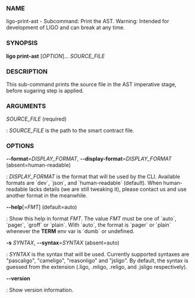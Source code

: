 ### NAME

ligo-print-ast - Subcommand: Print the AST. Warning: Intended for
development of LIGO and can break at any time.

### SYNOPSIS

**ligo print-ast** \[*OPTION*\]\... *SOURCE_FILE*

### DESCRIPTION

This sub-command prints the source file in the AST imperative stage,
before sugaring step is applied.

### ARGUMENTS

*SOURCE_FILE* (required)

:   *SOURCE_FILE* is the path to the smart contract file.

### OPTIONS

**\--format**=*DISPLAY_FORMAT*, **\--display-format**=*DISPLAY_FORMAT* (absent=human-readable)

:   *DISPLAY_FORMAT* is the format that will be used by the CLI.
    Available formats are \`dev\`, \`json\`, and \`human-readable\`
    (default). When human-readable lacks details (we are still tweaking
    it), please contact us and use another format in the meanwhile.

**\--help**\[=*FMT*\] (default=auto)

:   Show this help in format *FMT*. The value *FMT* must be one of
    \`auto\`, \`pager\`, \`groff\` or \`plain\`. With \`auto\`, the
    format is \`pager\` or \`plain\` whenever the **TERM** env var is
    \`dumb\` or undefined.

**-s** *SYNTAX*, **\--syntax**=*SYNTAX* (absent=auto)

:   *SYNTAX* is the syntax that will be used. Currently supported
    syntaxes are \"pascaligo\", \"cameligo\", \"reasonligo\" and
    \"jsligo\". By default, the syntax is guessed from the extension
    (.ligo, .mligo, .religo, and .jsligo respectively).

**\--version**

:   Show version information.
